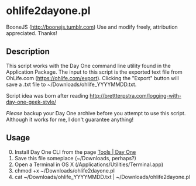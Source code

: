 ohlife2dayone.pl
================

BooneJS (http://boonejs.tumblr.com)
Use and modify freely, attribution appreciated. Thanks!

Description
-----------

This script works with the Day One command line utility found in the
Application Package. The input to this script is the exported text file
from OhLife.com (https://ohlife.com/export). Clicking the "Export" button
will save a .txt file to ~/Downloads/ohlife_YYYYMMDD.txt.

Script idea was born after reading http://brettterpstra.com/logging-with-day-one-geek-style/

*Please* backup your Day One archive before you attempt to use this script.
Although it works for me, I don't guarantee anything!

Usage
-----

0. Install Day One CLI from the page [Tools | Day One](http://dayoneapp.com/tools/)
1. Save this file someplace (~/Downloads, perhaps?)
2. Open a Terminal in OS X (/Applications/Utilities/Terminal.app)
3. chmod +x ~/Downloads/ohlife2dayone.pl
4. cat ~/Downloads/ohlife_YYYYMMDD.txt | ~/Downloads/ohlife2dayone.pl
